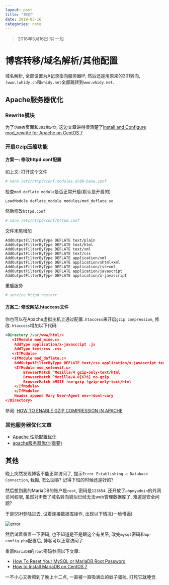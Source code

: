 ```yaml
---
layout: post
title: "日志"
date: 2018-03-16
categories: note
---
```

> 2018年3月16日 阴 一般

# 博客转移/域名解析/其他配置

域名解析, 全部设置为A记录指向服务器IP, 然后还是用原来的301转向, `(www.)whidy.cn`和`whidy.net`全部跳转到`www.whidy.net`.

## Apache服务器优化

### Rewrite模块

为了`伪静态`页面和`301重定向`, 这边文章讲得很清楚了[Install and Configure mod_rewrite for Apache on CentOS 7](https://devops.profitbricks.com/tutorials/install-and-configure-mod_rewrite-for-apache-on-centos-7/)

### 开启Gzip压缩功能

#### 方案一: 修改httpd.conf配置

如上文: 打开这个文件

```bash
# nano /etc/httpd/conf.modules.d/00-base.conf
```

检查`mod_deflate module`是否正常开启(默认是开启的)

```
LoadModule deflate_module modules/mod_deflate.so
```

然后修改`httpd.conf`

```bash
# nano /etc/httpd/conf/httpd.conf
```

文件末尾增加

```
AddOutputFilterByType DEFLATE text/plain
AddOutputFilterByType DEFLATE text/html
AddOutputFilterByType DEFLATE text/xml
AddOutputFilterByType DEFLATE text/css
AddOutputFilterByType DEFLATE application/xml
AddOutputFilterByType DEFLATE application/xhtml+xml
AddOutputFilterByType DEFLATE application/rss+xml
AddOutputFilterByType DEFLATE application/javascript
AddOutputFilterByType DEFLATE application/x-javascript
```

重启服务

```bash
# service httpd restart
```

#### 方案二: 修改网站.htaccess文件

你也可以在Apache虚拟主机上通过配置`.htaccess`来开启`gzip compression`, 修改`.htaccess`增加以下代码:

```xml
<Directory /var/www/html/>
   <IfModule mod_mime.c>
	AddType application/x-javascript .js
	AddType text/css .css
   </IfModule>
   <IfModule mod_deflate.c>
	AddOutputFilterByType DEFLATE text/css application/x-javascript text/x-component text/html text/plain text/xml application/javascript
	<IfModule mod_setenvif.c>
		BrowserMatch ^Mozilla/4 gzip-only-text/html
		BrowserMatch ^Mozilla/4.0[678] no-gzip
		BrowserMatch bMSIE !no-gzip !gzip-only-text/html
	</IfModule>
    </IfModule>
    Header append Vary User-Agent env=!dont-vary
</Directory>
```

参阅: [HOW TO ENABLE GZIP COMPRESSION IN APACHE](https://knackforge.com/blog/karalmax/how-enable-gzip-compression-apache)

### 其他服务器优化文章

* [Apache 性能配置优化](https://cloud.tencent.com/developer/article/1004879)
* [apache服务器优化(重要)](https://www.kancloud.cn/curder/apache/91275)

## 其他

晚上突然发现博客不能正常访问了, 提示`Error Establishing a Database Connection`, 我擦, 怎么回事? 记得下班的时候还是好的?

然后想到我的MariaDB的账户是`root`, 密码是`123654`. 还开放了`phpmyadmin`的外网访问权限, 虽然对IP做了域名转向貌似已经无法web管理数据库了, 难道是安全问题?

于是SSH登陆进去, 试着连接数据库操作, 出现以下情况(一脸懵逼)

![error](/images/2018-03-16-1.png)

然后试着重置一下密码, 也不知道是不是跟这个有关系, 改完`mysql`密码和`wp-config.php`配置后, 博客可以正常访问了.

重置`MariaDB`的`root`密码参阅以下文章:

* [How To Reset Your MySQL or MariaDB Root Password](https://www.digitalocean.com/community/tutorials/how-to-reset-your-mysql-or-mariadb-root-password)
* [How to Install MariaDB on CentOS 7](https://linode.com/docs/databases/mariadb/how-to-install-mariadb-on-centos-7/)

一不小心又折腾到了晚上十二点, 一直被一直吸满血的蚊子骚扰, 打死它就睡觉.